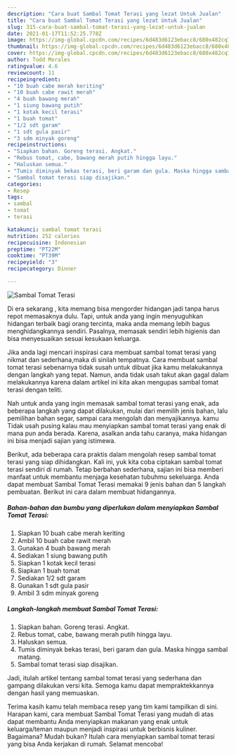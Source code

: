 ```yaml
---
description: "Cara buat Sambal Tomat Terasi yang lezat Untuk Jualan"
title: "Cara buat Sambal Tomat Terasi yang lezat Untuk Jualan"
slug: 315-cara-buat-sambal-tomat-terasi-yang-lezat-untuk-jualan
date: 2021-01-17T11:52:25.778Z
image: https://img-global.cpcdn.com/recipes/6d483d6123ebacc8/680x482cq70/sambal-tomat-terasi-foto-resep-utama.jpg
thumbnail: https://img-global.cpcdn.com/recipes/6d483d6123ebacc8/680x482cq70/sambal-tomat-terasi-foto-resep-utama.jpg
cover: https://img-global.cpcdn.com/recipes/6d483d6123ebacc8/680x482cq70/sambal-tomat-terasi-foto-resep-utama.jpg
author: Todd Morales
ratingvalue: 4.6
reviewcount: 11
recipeingredient:
- "10 buah cabe merah keriting"
- "10 buah cabe rawit merah"
- "4 buah bawang merah"
- "1 siung bawang putih"
- "1 kotak kecil terasi"
- "1 buah tomat"
- "1/2 sdt garam"
- "1 sdt gula pasir"
- "3 sdm minyak goreng"
recipeinstructions:
- "Siapkan bahan. Goreng terasi. Angkat."
- "Rebus tomat, cabe, bawang merah putih hingga layu."
- "Haluskan semua."
- "Tumis diminyak bekas terasi, beri garam dan gula. Maska hingga sambal matang."
- "Sambal tomat terasi siap disajikan."
categories:
- Resep
tags:
- sambal
- tomat
- terasi

katakunci: sambal tomat terasi 
nutrition: 252 calories
recipecuisine: Indonesian
preptime: "PT22M"
cooktime: "PT39M"
recipeyield: "3"
recipecategory: Dinner

---
```



![Sambal Tomat Terasi](https://img-global.cpcdn.com/recipes/6d483d6123ebacc8/680x482cq70/sambal-tomat-terasi-foto-resep-utama.jpg)

Di era  sekarang , kita memang bisa mengorder hidangan jadi tanpa harus repot memasaknya dulu. Tapi, untuk anda yang ingin menyuguhkan hidangan terbaik bagi orang tercinta, maka anda memang lebih bagus menghidangkannya sendiri. Pasalnya, memasak sendiri lebih higienis dan bisa menyesuaikan sesuai kesukaan keluarga.

Jika anda lagi mencari inspirasi cara membuat sambal tomat terasi yang nikmat dan sederhana,maka di sinilah tempatnya. Cara membuat sambal tomat terasi  sebenarnya tidak susah untuk dibuat jika kamu melakukannya dengan langkah yang tepat. Namun, anda tidak usah takut akan gagal dalam melakukannya 
karena dalam artikel ini kita akan mengupas sambal tomat terasi dengan teliti.  



Nah untuk anda yang ingin memasak sambal tomat terasi yang enak, ada beberapa langkah yang dapat dilakukan, mulai dari memilih jenis bahan, lalu pemilihan bahan segar, sampai cara mengolah dan menyajikannya. kamu Tidak usah pusing kalau mau menyiapkan sambal tomat terasi yang enak di mana pun anda berada. Karena, asalkan anda  tahu caranya, maka hidangan ini bisa menjadi sajian yang istimewa.

Berikut, ada beberapa cara praktis  dalam mengolah resep sambal tomat terasi yang siap dihidangkan. Kali ini, yuk kita coba ciptakan sambal tomat terasi sendiri di rumah. Tetap berbahan sederhana, sajian ini bisa memberi manfaat untuk membantu menjaga kesehatan tubuhmu sekeluarga. Anda dapat membuat Sambal Tomat Terasi memakai 9 jenis bahan dan 5 langkah pembuatan. Berikut ini cara dalam membuat hidangannya.

<!--inarticleads1-->

##### Bahan-bahan dan bumbu yang diperlukan dalam menyiapkan Sambal Tomat Terasi:

1. Siapkan 10 buah cabe merah keriting
1. Ambil 10 buah cabe rawit merah
1. Gunakan 4 buah bawang merah
1. Sediakan 1 siung bawang putih
1. Siapkan 1 kotak kecil terasi
1. Siapkan 1 buah tomat
1. Sediakan 1/2 sdt garam
1. Gunakan 1 sdt gula pasir
1. Ambil 3 sdm minyak goreng




<!--inarticleads2-->

##### Langkah-langkah membuat Sambal Tomat Terasi:

1. Siapkan bahan. Goreng terasi. Angkat.
1. Rebus tomat, cabe, bawang merah putih hingga layu.
1. Haluskan semua.
1. Tumis diminyak bekas terasi, beri garam dan gula. Maska hingga sambal matang.
1. Sambal tomat terasi siap disajikan.




Jadi, itulah artikel tentang  sambal tomat terasi  yang sederhana dan gampang dilakukan versi kita. Semoga kamu dapat mempraktekkannya dengan hasil yang memuaskan. 

Terima kasih kamu telah membaca resep yang tim kami tampilkan di sini. Harapan kami, cara membuat  Sambal Tomat Terasi yang mudah di atas dapat membantu Anda menyiapkan makanan yang enak untuk keluarga/teman maupun menjadi inspirasi untuk berbisnis kuliner. Bagaimana? Mudah bukan? Itulah cara menyiapkan sambal tomat terasi yang bisa Anda kerjakan di rumah. Selamat mencoba!

